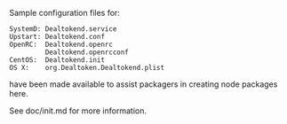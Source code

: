 Sample configuration files for:
```
SystemD: Dealtokend.service
Upstart: Dealtokend.conf
OpenRC:  Dealtokend.openrc
         Dealtokend.openrcconf
CentOS:  Dealtokend.init
OS X:    org.Dealtoken.Dealtokend.plist
```
have been made available to assist packagers in creating node packages here.

See doc/init.md for more information.
